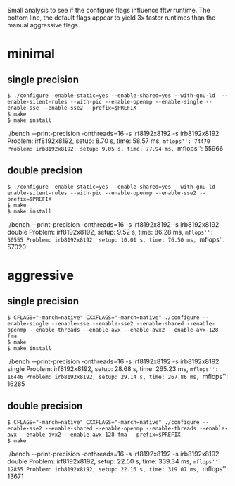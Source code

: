 Small analysis to see if the configure flags influence fftw runtime. The bottom line, the default flags appear to yield 3x faster runtimes than the manual aggressive flags.

# minimal 

## single precision

```
$ ./configure -enable-static=yes --enable-shared=yes --with-gnu-ld  --enable-silent-rules --with-pic --enable-openmp --enable-single --enable-sse --enable-sse2 --prefix=$PREFIX
$ make
$ make install
```

./bench --print-precision -onthreads=16 -s irf8192x8192 -s irb8192x8192
Problem: irf8192x8192, setup: 8.70 s, time: 58.57 ms, ``mflops'': 74470
Problem: irb8192x8192, setup: 9.05 s, time: 77.94 ms, ``mflops'': 55966

## double precision

```
$ ./configure -enable-static=yes --enable-shared=yes --with-gnu-ld  --enable-silent-rules --with-pic --enable-openmp --enable-sse2 --prefix=$PREFIX
$ make
$ make install
```

./bench --print-precision -onthreads=16 -s irf8192x8192 -s irb8192x8192
double
Problem: irf8192x8192, setup: 9.52 s, time: 86.28 ms, ``mflops'': 50555
Problem: irb8192x8192, setup: 10.01 s, time: 76.50 ms, ``mflops'': 57020

# aggressive 

## single precision

```
$ CFLAGS="-march=native" CXXFLAGS="-march=native" ./configure --enable-single --enable-sse --enable-sse2 --enable-shared --enable-openmp --enable-threads --enable-avx --enable-avx2 --enable-avx-128-fma 
$ make
$ make install
```

./bench --print-precision -onthreads=16 -s irf8192x8192 -s irb8192x8192
single
Problem: irf8192x8192, setup: 28.68 s, time: 265.23 ms, ``mflops'': 16446
Problem: irb8192x8192, setup: 29.14 s, time: 267.86 ms, ``mflops'': 16285

## double precision


```
$ CFLAGS="-march=native" CXXFLAGS="-march=native" ./configure --enable-sse2 --enable-shared --enable-openmp --enable-threads --enable-avx --enable-avx2 --enable-avx-128-fma --prefix=$PREFIX
$ make
```

./bench --print-precision -onthreads=16 -s irf8192x8192 -s irb8192x8192
double
Problem: irf8192x8192, setup: 22.50 s, time: 339.34 ms, ``mflops'': 12855
Problem: irb8192x8192, setup: 22.16 s, time: 319.07 ms, ``mflops'': 13671
